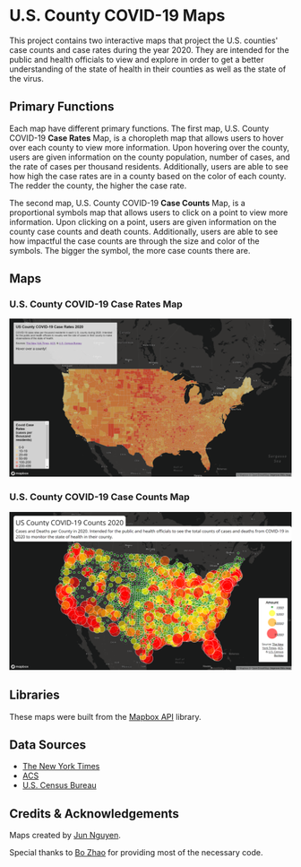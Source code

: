 # U.S. County COVID-19 Maps

This project contains two interactive maps that project the U.S. counties' case counts and case rates during the year 2020. They are intended for the public and health officials to view and explore in order to get a better understanding of the state of health in their counties as well as the state of the virus.

## Primary Functions
Each map have different primary functions. The first map, U.S. County COVID-19 **Case Rates** Map, is a choropleth map that allows users to hover over each county to view more information. Upon hovering over the county, users are given information on the county population, number of cases, and the rate of cases per thousand residents. Additionally, users are able to see how high the case rates are in a county based on the color of each county. The redder the county, the higher the case rate.

The second map, U.S. County COVID-19 **Case Counts** Map, is a proportional symbols map that allows users to click on a point to view more information. Upon clicking on a point, users are given information on the county case counts and death counts. Additionally, users are able to see how impactful the case counts are through the size and color of the symbols. The bigger the symbol, the more case counts there are.

## Maps
### U.S. County COVID-19 Case Rates Map
![U.S. County COVID-19 Case Rates Map](img/map1.png)

### U.S. County COVID-19 Case Counts Map
![U.S. County COVID-19 Case Counts Map](img/map2.png)

## Libraries
These maps were built from the [Mapbox API](https://docs.mapbox.com/mapbox-gl-js/api/) library.

## Data Sources
- [The New York Times](https://github.com/nytimes/covid-19-data/blob/43d32dde2f87bd4dafbb7d23f5d9e878124018b8/live/us-counties.csv)
- [ACS](https://data.census.gov/cedsci/table?g=0100000US.050000&d=ACS%205-Year%20Estimates%20Data%20Profiles&tid=ACSDP5Y2018.DP05&hidePreview=true)
- [U.S. Census Bureau](https://www.census.gov/geographies/mapping-files/time-series/geo/carto-boundary-file.html)

## Credits & Acknowledgements
Maps created by [Jun Nguyen](https://github.com/Soshikun).

Special thanks to [Bo Zhao](https://github.com/jakobzhao) for providing most of the necessary code.